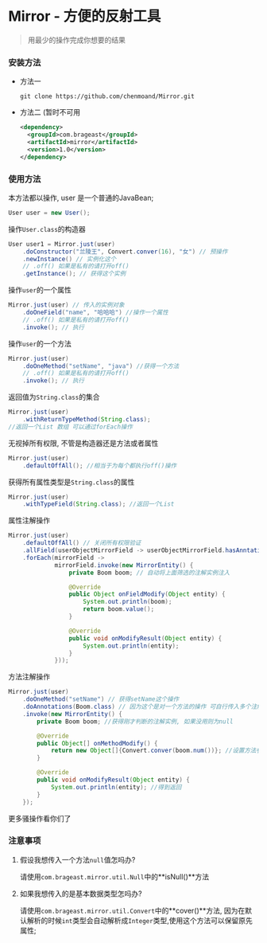 # Mirror - 方便的反射工具

> 用最少的操作完成你想要的结果

### 安装方法

* 方法一

  ```git clone https://github.com/chenmoand/Mirror.git```

* 方法二 (暂时不可用

  ``` xml
  <dependency>
    <groupId>com.brageast</groupId>
    <artifactId>mirror</artifactId>
    <version>1.0</version>
  </dependency>
  ```
  
  

### 使用方法

本方法都以操作, user 是一个普通的JavaBean;

```java
User user = new User();
```
操作```User.class```的构造器

```java
User user1 = Mirror.just(user)
    .doConstructor("兰陵王", Convert.conver(16), "女") // 预操作
    .newInstance() // 实例化这个
    // .off() 如果是私有的请打开off()
    .getInstance(); // 获得这个实例
```

操作```user```的一个属性

```java
Mirror.just(user) // 传入的实例对象
    .doOneField("name", "哈哈哈") //操作一个属性
    // .off() 如果是私有的请打开off()
    .invoke(); // 执行
```

操作```user```的一个方法

```java
Mirror.just(user)
    .doOneMethod("setName", "java") //获得一个方法
    // .off() 如果是私有的请打开off()
    .invoke(); // 执行
```

返回值为```String.class```的集合

```java
Mirror.just(user)
    .withReturnTypeMethod(String.class); 
//返回一个List 数组 可以通过forEach操作
```

无视掉所有权限, 不管是构造器还是方法或者属性

```java
Mirror.just(user)
    .defaultOffAll(); //相当于为每个都执行off()操作
```

获得所有属性类型是```String.class```的属性

```java
Mirror.just(user)
    .withTypeField(String.class); //返回一个List
```

属性注解操作

```java
Mirror.just(user)
    .defaultOffAll() // 关闭所有权限验证
    .allField(userObjectMirrorField -> userObjectMirrorField.hasAnntation(Boom.class))
    .forEach(mirrorField ->
             mirrorField.invoke(new MirrorEntity() {
                 private Boom boom; // 自动将上面筛选的注解实例注入

                 @Override
                 public Object onFieldModify(Object entity) {
                     System.out.println(boom);
                     return boom.value();
                 }

                 @Override
                 public void onModifyResult(Object entity) {
                     System.out.println(entity);
                 }
             }));
```

方法注解操作

```java
Mirror.just(user)
    .doOneMethod("setName") // 获得setName这个操作
    .doAnnotations(Boom.class) // 因为这个是对一个方法的操作 可自行传入多个注解类
    .invoke(new MirrorEntity() {
        private Boom boom; //获得刚才判断的注解实例, 如果没用则为null

        @Override
        public Object[] onMethodModify() {
            return new Object[]{Convert.conver(boom.num())}; //设置方法参数
        }

        @Override
        public void onModifyResult(Object entity) {
            System.out.println(entity); //得到返回
        }
    });
```

更多骚操作看你们了

### 注意事项

1. 假设我想传入一个方法```null```值怎吗办?

   请使用```com.brageast.mirror.util.Null```中的**isNull()**方法

2. 如果我想传入的是基本数据类型怎吗办?

   请使用```com.brageast.mirror.util.Convert```中的**cover()**方法, 因为在默认解析的时候```int```类型会自动解析成```Integer```类型,使用这个方法可以保留原先属性;